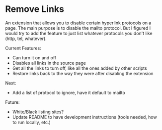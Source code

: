 # Remove Links

An extension that allows you to disable certain hyperlink protocols on a page. The main purpose is to disable the mailto protocol. But I figured I would try to add the feature to just list whatever protocols you don't like (http, tel, whatever).

Current Features:

- Can turn it on and off
- Disables all links in the source page
- Get all the links to turn off, like all the ones added by other scripts
- Restore links back to the way they were after disabling the extension

Next:

- Add a list of protocol to ignore, have it default to mailto

Future:

- White/Black listing sites?
- Update README to have development instructions (tools needed, how to run locally, etc.)